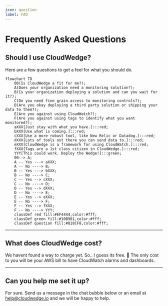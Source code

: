 ```yaml
---
icon: question
label: FAQ
---
```

# Frequently Asked Questions

## Should I use CloudWedge?

Here are a few questions to get a feel for what you should do.

```mermaid
flowchart TD
    00(Is CloudWedge a fit for me?);
    A(Does your organization need a monitoring solution?);
    B(Is your organization deploying a solution and can you wait for it?);
    C(Do you need fine grain access to monitoring controls?);
    D(Are you okay deploying a third party solution or shipping your data to them?);
    E(Are you against using CloudWatch?);
    F(Are you against using tags to identify what you want monitored?);
    aXXX[Just stay with what you have.]:::red;
    bXXX[Use what is coming.]:::red;
    cXXX[Use a more robust tool, like New Relic or Datadog.]:::red;
    dXXX[Lots of tools out there you can send data to.]:::red;
    eXXX[CloudWedge is a framework for using CloudWatch.]:::red;
    fXXX[Tags are a 1st class citizen in CloudWedge.]:::red;
    YYY[This could work. Deploy the Wedge!]:::green;
    00--> A;
    A -- Yes ---> aXXX;
    A -- No ----> B;
    B -- Yes ---> bXXX;
    B -- No ----> C;
    C -- Yes --> cXXX;
    C -- No ----> D;
    D -- Yes --> dXXX;
    D -- No ----> E;
    E -- Yes --> eXXX;
    E -- No ----> F;
    F -- Yes --> fXXX;
    F -- No ----> YYY;
    classDef red fill:#EF4444,color:#fff;
    classDef green fill:#10B981,color:#fff;
    classDef question fill:#818CF8,color:#fff;
```

---

## What does CloudWedge cost?

We havent found a way to charge yet. So.. I guess its free. :money_with_wings:
The only cost to you will be your AWS bill to have CloudWatch alarms and dashboards.

---

## Can you help me set it up?

For sure. Send us a message in the chat bubble below or an email at help@cloudwedge.io and we will be happy to help.